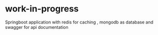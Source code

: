 # work-in-progress

Springboot application with redis for caching , mongodb as database and swagger for api documentation
